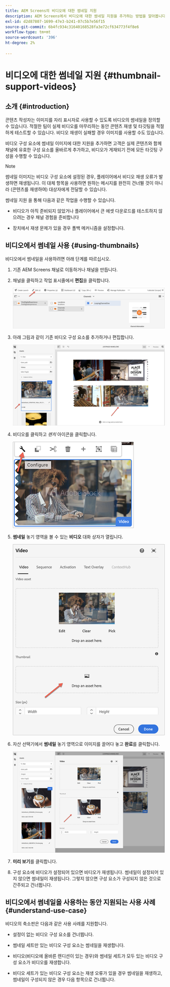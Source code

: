 ```yaml
---
title: AEM Screens의 비디오에 대한 썸네일 지원
description: AEM Screens에서 비디오에 대한 썸네일 지원을 추가하는 방법을 알아봅니다.
exl-id: d2d87807-1699-47e3-b241-07c5b7e56f15
source-git-commit: 6b4fc934c31640168528fa3e72cf634773f4f8e6
workflow-type: tm+mt
source-wordcount: '396'
ht-degree: 2%

---
```


# 비디오에 대한 썸네일 지원 {#thumbnail-support-videos}

## 소개 {#introduction}

콘텐츠 작성자는 이미지를 자리 표시자로 사용할 수 있도록 비디오의 썸네일을 정의할 수 있습니다. 적절한 팀이 실제 비디오를 마무리하는 동안 콘텐츠 재생 및 타깃팅을 적절하게 테스트할 수 있습니다. 비디오 재생이 실패할 경우 이미지를 사용할 수도 있습니다.

비디오 구성 요소에 썸네일 이미지에 대한 지원을 추가하면 고객은 실제 콘텐츠와 함께 채널에 유효한 구성 요소를 올바르게 추가하고, 비디오가 게재되기 전에 모든 타깃팅 구성을 수행할 수 있습니다.

>[!NOTE]
>썸네일 이미지는 비디오 구성 요소에 설정된 경우, 플레이어에서 비디오 재생 오류가 발생하면 재생됩니다. 이 대체 항목을 사용하면 원하는 메시지를 완전히 건너뛸 것이 아니라 (콘텐츠를 재생하여) 대상자에게 전달할 수 있습니다.

썸네일 지원 을 통해 다음과 같은 작업을 수행할 수 있습니다.

* 비디오가 아직 준비되지 않았거나 플레이어에서 큰 에셋 다운로드를 테스트하지 않으려는 경우 채널 경험을 준비합니다

* 장치에서 재생 문제가 있을 경우 폴백 메커니즘을 설정합니다.

## 비디오에서 썸네일 사용 {#using-thumbnails}

비디오에서 썸네일을 사용하려면 아래 단계를 따르십시오.

1. 기존 AEM Screens 채널로 이동하거나 채널을 만듭니다.

1. 채널을 클릭하고 작업 표시줄에서 **편집**&#x200B;을 클릭합니다.

   ![이미지](/help/user-guide/assets/thumbnails/thumbnail-1.png)

1. 아래 그림과 같이 기존 비디오 구성 요소를 추가하거나 편집합니다.

   ![이미지](/help/user-guide/assets/thumbnails/thumbnail-2.png)

1. 비디오를 클릭하고 *렌치* 아이콘을 클릭합니다.

   ![이미지](/help/user-guide/assets/thumbnails/thumbnail-3.png)

1. **썸네일** 놓기 영역을 볼 수 있는 **비디오** 대화 상자가 열립니다.

   ![이미지](/help/user-guide/assets/thumbnails/thumbnail-4.png)

1. 자산 선택기에서 **썸네일** 놓기 영역으로 이미지를 끌어다 놓고 **완료**&#x200B;를 클릭합니다.

   ![이미지](/help/user-guide/assets/thumbnails/thumbnail-5.png)

1. **미리 보기**&#x200B;를 클릭합니다.

1. 구성 요소에 비디오가 설정되어 있으면 비디오가 재생됩니다. 썸네일이 설정되어 있지 않으면 썸네일이 재생됩니다. 그렇지 않으면 구성 요소가 구성되지 않은 것으로 간주되고 건너뜁니다.

## 비디오에서 썸네일을 사용하는 동안 지원되는 사용 사례 {#understand-use-case}

비디오의 축소판은 다음과 같은 사용 사례를 지원합니다.

* 설정이 없는 비디오 구성 요소를 건너뜁니다.

* 썸네일 세트만 있는 비디오 구성 요소는 썸네일을 재생합니다.

* 비디오(비디오에 올바른 렌디션이 있는 경우)와 썸네일 세트가 모두 있는 비디오 구성 요소가 비디오를 재생합니다.

* 비디오 세트가 있는 비디오 구성 요소는 재생 오류가 있을 경우 썸네일을 재생하고, 썸네일이 구성되지 않은 경우 다음 항목으로 건너뜁니다.
